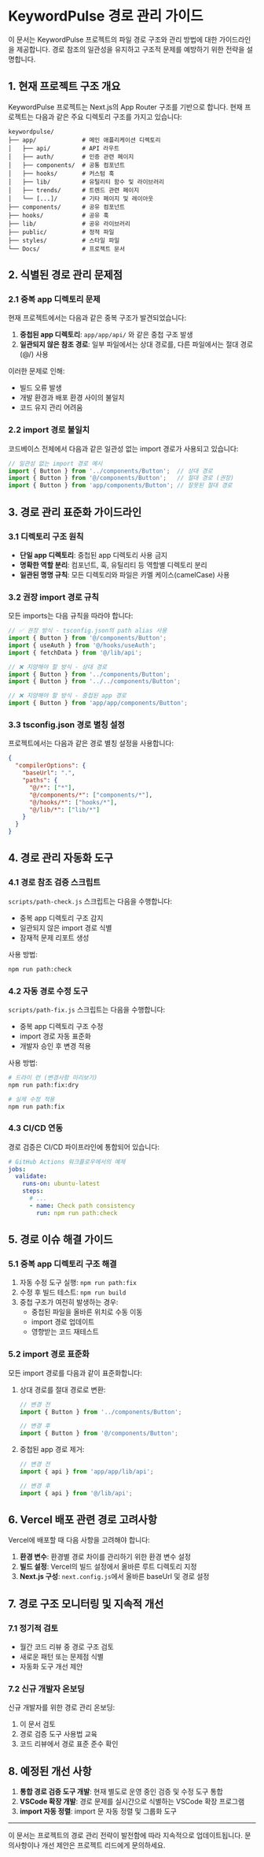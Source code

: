 # KeywordPulse 경로 관리 가이드

이 문서는 KeywordPulse 프로젝트의 파일 경로 구조와 관리 방법에 대한 가이드라인을 제공합니다. 경로 참조의 일관성을 유지하고 구조적 문제를 예방하기 위한 전략을 설명합니다.

## 1. 현재 프로젝트 구조 개요

KeywordPulse 프로젝트는 Next.js의 App Router 구조를 기반으로 합니다. 현재 프로젝트는 다음과 같은 주요 디렉토리 구조를 가지고 있습니다:

```
keywordpulse/
├── app/             # 메인 애플리케이션 디렉토리
│   ├── api/         # API 라우트
│   ├── auth/        # 인증 관련 페이지
│   ├── components/  # 공통 컴포넌트
│   ├── hooks/       # 커스텀 훅
│   ├── lib/         # 유틸리티 함수 및 라이브러리
│   ├── trends/      # 트렌드 관련 페이지
│   └── [...]/       # 기타 페이지 및 레이아웃
├── components/      # 공유 컴포넌트
├── hooks/           # 공유 훅
├── lib/             # 공유 라이브러리
├── public/          # 정적 파일
├── styles/          # 스타일 파일
└── Docs/            # 프로젝트 문서
```

## 2. 식별된 경로 관리 문제점

### 2.1 중복 app 디렉토리 문제

현재 프로젝트에서는 다음과 같은 중복 구조가 발견되었습니다:

1. **중첩된 app 디렉토리**: `app/app/api/` 와 같은 중첩 구조 발생
2. **일관되지 않은 참조 경로**: 일부 파일에서는 상대 경로를, 다른 파일에서는 절대 경로(@/) 사용

이러한 문제로 인해:
- 빌드 오류 발생
- 개발 환경과 배포 환경 사이의 불일치
- 코드 유지 관리 어려움

### 2.2 import 경로 불일치

코드베이스 전체에서 다음과 같은 일관성 없는 import 경로가 사용되고 있습니다:

```typescript
// 일관성 없는 import 경로 예시
import { Button } from '../components/Button';  // 상대 경로
import { Button } from '@/components/Button';   // 절대 경로 (권장)
import { Button } from 'app/components/Button'; // 잘못된 절대 경로
```

## 3. 경로 관리 표준화 가이드라인

### 3.1 디렉토리 구조 원칙

- **단일 app 디렉토리**: 중첩된 app 디렉토리 사용 금지
- **명확한 역할 분리**: 컴포넌트, 훅, 유틸리티 등 역할별 디렉토리 분리
- **일관된 명명 규칙**: 모든 디렉토리와 파일은 카멜 케이스(camelCase) 사용

### 3.2 권장 import 경로 규칙

모든 imports는 다음 규칙을 따라야 합니다:

```typescript
// ✅ 권장 방식 - tsconfig.json의 path alias 사용
import { Button } from '@/components/Button';
import { useAuth } from '@/hooks/useAuth';
import { fetchData } from '@/lib/api';

// ❌ 지양해야 할 방식 - 상대 경로
import { Button } from '../components/Button';
import { Button } from '../../components/Button';

// ❌ 지양해야 할 방식 - 중첩된 app 경로
import { Button } from 'app/app/components/Button';
```

### 3.3 tsconfig.json 경로 별칭 설정

프로젝트에서는 다음과 같은 경로 별칭 설정을 사용합니다:

```json
{
  "compilerOptions": {
    "baseUrl": ".",
    "paths": {
      "@/*": ["*"],
      "@/components/*": ["components/*"],
      "@/hooks/*": ["hooks/*"],
      "@/lib/*": ["lib/*"]
    }
  }
}
```

## 4. 경로 관리 자동화 도구

### 4.1 경로 참조 검증 스크립트

`scripts/path-check.js` 스크립트는 다음을 수행합니다:

- 중복 app 디렉토리 구조 감지
- 일관되지 않은 import 경로 식별
- 잠재적 문제 리포트 생성

사용 방법:
```bash
npm run path:check
```

### 4.2 자동 경로 수정 도구

`scripts/path-fix.js` 스크립트는 다음을 수행합니다:

- 중복 app 디렉토리 구조 수정
- import 경로 자동 표준화
- 개발자 승인 후 변경 적용

사용 방법:
```bash
# 드라이 런 (변경사항 미리보기)
npm run path:fix:dry

# 실제 수정 적용
npm run path:fix
```

### 4.3 CI/CD 연동

경로 검증은 CI/CD 파이프라인에 통합되어 있습니다:

```yaml
# GitHub Actions 워크플로우에서의 예제
jobs:
  validate:
    runs-on: ubuntu-latest
    steps:
      # ...
      - name: Check path consistency
        run: npm run path:check
```

## 5. 경로 이슈 해결 가이드

### 5.1 중복 app 디렉토리 구조 해결

1. 자동 수정 도구 실행: `npm run path:fix`
2. 수정 후 빌드 테스트: `npm run build`
3. 중첩 구조가 여전히 발생하는 경우:
   - 중첩된 파일을 올바른 위치로 수동 이동
   - import 경로 업데이트
   - 영향받는 코드 재테스트

### 5.2 import 경로 표준화

모든 import 경로를 다음과 같이 표준화합니다:

1. 상대 경로를 절대 경로로 변환:
   ```typescript
   // 변경 전
   import { Button } from '../components/Button';
   
   // 변경 후
   import { Button } from '@/components/Button';
   ```

2. 중첩된 app 경로 제거:
   ```typescript
   // 변경 전
   import { api } from 'app/app/lib/api';
   
   // 변경 후
   import { api } from '@/lib/api';
   ```

## 6. Vercel 배포 관련 경로 고려사항

Vercel에 배포할 때 다음 사항을 고려해야 합니다:

1. **환경 변수**: 환경별 경로 차이를 관리하기 위한 환경 변수 설정
2. **빌드 설정**: Vercel의 빌드 설정에서 올바른 루트 디렉토리 지정
3. **Next.js 구성**: `next.config.js`에서 올바른 baseUrl 및 경로 설정

## 7. 경로 구조 모니터링 및 지속적 개선

### 7.1 정기적 검토

- 월간 코드 리뷰 중 경로 구조 검토
- 새로운 패턴 또는 문제점 식별
- 자동화 도구 개선 제안

### 7.2 신규 개발자 온보딩

신규 개발자를 위한 경로 관리 온보딩:

1. 이 문서 검토
2. 경로 검증 도구 사용법 교육
3. 코드 리뷰에서 경로 표준 준수 확인

## 8. 예정된 개선 사항

1. **통합 경로 검증 도구 개발**: 현재 별도로 운영 중인 검증 및 수정 도구 통합
2. **VSCode 확장 개발**: 경로 문제를 실시간으로 식별하는 VSCode 확장 프로그램
3. **import 자동 정렬**: import 문 자동 정렬 및 그룹화 도구

---

이 문서는 프로젝트의 경로 관리 전략이 발전함에 따라 지속적으로 업데이트됩니다. 문의사항이나 개선 제안은 프로젝트 리드에게 문의하세요. 